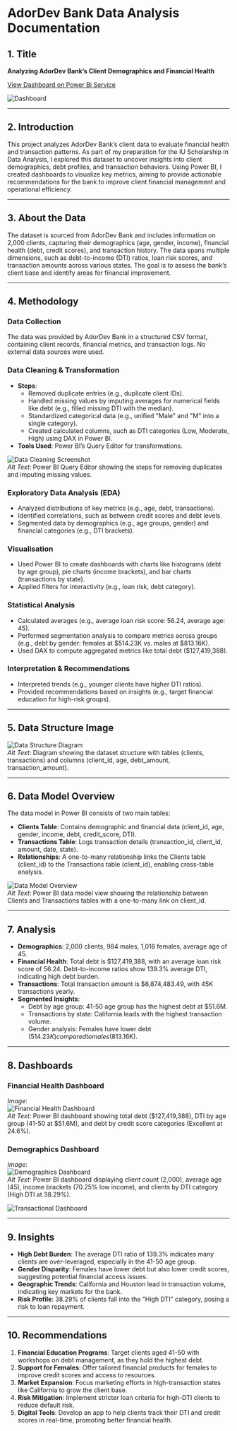 # AdorDev Bank Data Analysis Documentation

## 1. Title
**Analyzing AdorDev Bank’s Client Demographics and Financial Health**

[View Dashboard on Power Bi Service](https://app.powerbi.com/view?r=eyJrIjoiODBmN2U3NDktZWZjZC00ZTRiLTg0MWEtYTk4MGMxOWNiZDc4IiwidCI6IjhmNzg3ODg0LTA2MTctNDEzMi05MzFhLTQyYjljM2ViNjM3YiJ9)

![Dashboard](images/dash1.png)  

---

## 2. Introduction
This project analyzes AdorDev Bank’s client data to evaluate financial health and transaction patterns. As part of my preparation for the IU Scholarship in Data Analysis, I explored this dataset to uncover insights into client demographics, debt profiles, and transaction behaviors. Using Power BI, I created dashboards to visualize key metrics, aiming to provide actionable recommendations for the bank to improve client financial management and operational efficiency.

---

## 3. About the Data
The dataset is sourced from AdorDev Bank and includes information on 2,000 clients, capturing their demographics (age, gender, income), financial health (debt, credit scores), and transaction history. The data spans multiple dimensions, such as debt-to-income (DTI) ratios, loan risk scores, and transaction amounts across various states. The goal is to assess the bank’s client base and identify areas for financial improvement.

---

## 4. Methodology

### Data Collection
The data was provided by AdorDev Bank in a structured CSV format, containing client records, financial metrics, and transaction logs. No external data sources were used.


### Data Cleaning & Transformation
- **Steps**:
  - Removed duplicate entries (e.g., duplicate client IDs).
  - Handled missing values by imputing averages for numerical fields like debt (e.g., filled missing DTI with the median).
  - Standardized categorical data (e.g., unified "Male" and "M" into a single category).
  - Created calculated columns, such as DTI categories (Low, Moderate, High) using DAX in Power BI.
- **Tools Used**: Power BI’s Query Editor for transformations.

![Data Cleaning Screenshot](images/table.png)  
*Alt Text*: Power BI Query Editor showing the steps for removing duplicates and imputing missing values.

### Exploratory Data Analysis (EDA)
- Analyzed distributions of key metrics (e.g., age, debt, transactions).
- Identified correlations, such as between credit scores and debt levels.
- Segmented data by demographics (e.g., age groups, gender) and financial categories (e.g., DTI brackets).

### Visualisation
- Used Power BI to create dashboards with charts like histograms (debt by age group), pie charts (income brackets), and bar charts (transactions by state).
- Applied filters for interactivity (e.g., loan risk, debt category).

### Statistical Analysis
- Calculated averages (e.g., average loan risk score: 56.24, average age: 45).
- Performed segmentation analysis to compare metrics across groups (e.g., debt by gender: females at $514.23K vs. males at $813.16K).
- Used DAX to compute aggregated metrics like total debt ($127,419,388).

### Interpretation & Recommendations
- Interpreted trends (e.g., younger clients have higher DTI ratios).
- Provided recommendations based on insights (e.g., target financial education for high-risk groups).

---

## 5. Data Structure Image
 
![Data Structure Diagram](images/table.png)  
*Alt Text*: Diagram showing the dataset structure with tables (clients, transactions) and columns (client_id, age, debt_amount, transaction_amount).

---

## 6. Data Model Overview
The data model in Power BI consists of two main tables:
- **Clients Table**: Contains demographic and financial data (client_id, age, gender, income, debt, credit_score, DTI).
- **Transactions Table**: Logs transaction details (transaction_id, client_id, amount, date, state).
- **Relationships**: A one-to-many relationship links the Clients table (client_id) to the Transactions table (client_id), enabling cross-table analysis.

![Data Model Overview](images/model.png)  
*Alt Text*: Power BI data model view showing the relationship between Clients and Transactions tables with a one-to-many link on client_id.

---

## 7. Analysis
- **Demographics**: 2,000 clients, 984 males, 1,016 females, average age of 45.
- **Financial Health**: Total debt is $127,419,388, with an average loan risk score of 56.24. Debt-to-income ratios show 139.3% average DTI, indicating high debt burden.
- **Transactions**: Total transaction amount is $6,874,483.49, with 45K transactions yearly.
- **Segmented Insights**:
  - Debt by age group: 41-50 age group has the highest debt at $51.6M.
  - Transactions by state: California leads with the highest transaction volume.
  - Gender analysis: Females have lower debt ($514.23K) compared to males ($813.16K).

---

## 8. Dashboards

### Financial Health Dashboard
*Image*:  
![Financial Health Dashboard](images/dash2.png)  
*Alt Text*: Power BI dashboard showing total debt ($127,419,388), DTI by age group (41-50 at $51.6M), and debt by credit score categories (Excellent at 24.6%).

### Demographics Dashboard
*Image*:  
![Demographics Dashboard](images/dash1.png)  
*Alt Text*: Power BI dashboard displaying client count (2,000), average age (45), income brackets (70.25% low income), and clients by DTI category (High DTI at 38.29%).

![Transactional Dashboard](images/dash3.png) 


---

## 9. Insights
- **High Debt Burden**: The average DTI ratio of 139.3% indicates many clients are over-leveraged, especially in the 41-50 age group.
- **Gender Disparity**: Females have lower debt but also lower credit scores, suggesting potential financial access issues.
- **Geographic Trends**: California and Houston lead in transaction volume, indicating key markets for the bank.
- **Risk Profile**: 38.29% of clients fall into the "High DTI" category, posing a risk to loan repayment.

---

## 10. Recommendations
1. **Financial Education Programs**: Target clients aged 41-50 with workshops on debt management, as they hold the highest debt.
2. **Support for Females**: Offer tailored financial products for females to improve credit scores and access to resources.
3. **Market Expansion**: Focus marketing efforts in high-transaction states like California to grow the client base.
4. **Risk Mitigation**: Implement stricter loan criteria for high-DTI clients to reduce default risk.
5. **Digital Tools**: Develop an app to help clients track their DTI and credit scores in real-time, promoting better financial health.


